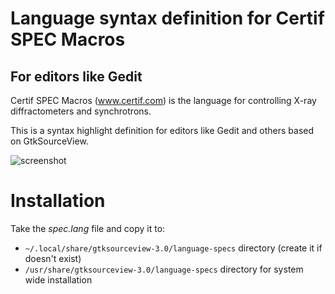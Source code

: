 Language syntax definition for Certif SPEC Macros 
==================================================

For editors like Gedit
----------------------

Certif SPEC Macros (www.certif.com) is the language for controlling X-ray diffractometers and synchrotrons.

This is a syntax highlight definition for editors like Gedit and others based on GtkSourceView.


![screenshot](https://raw.github.com/wyderkat/certif-spec-syntax-gedit/master/screenshot.png)

Installation
============

Take the *spec.lang* file and copy it to:

  * `~/.local/share/gtksourceview-3.0/language-specs` directory (create it if doesn't exist)
  * `/usr/share/gtksourceview-3.0/language-specs` directory for system wide installation

